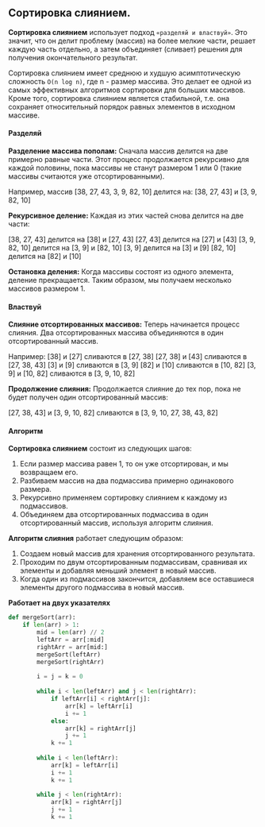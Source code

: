 ## Сортировка слиянием.

**Сортировка слиянием** использует подход `«разделяй и властвуй»`. Это значит, что он делит проблему (массив) на более мелкие части, решает каждую часть отдельно, а затем объединяет (сливает) решения для получения окончательного результат.

Сортировка слиянием имеет среднюю и худшую асимптотическую сложность `O(n log n)`, где n - размер массива. Это делает ее одной из самых эффективных алгоритмов сортировки для больших массивов. Кроме того, сортировка слиянием является стабильной, т.е. она сохраняет относительный порядок равных элементов в исходном массиве.

#### Разделяй

**Разделение массива пополам:** Сначала массив делится на две примерно равные части. Этот процесс продолжается рекурсивно для каждой половины, пока массивы не станут размером 1 или 0 (такие массивы считаются уже отсортированными).


Например, массив [38, 27, 43, 3, 9, 82, 10] делится на:
[38, 27, 43] и [3, 9, 82, 10]

**Рекурсивное деление:** Каждая из этих частей снова делится на две части:

[38, 27, 43] делится на [38] и [27, 43]
[27, 43] делится на [27] и [43]
[3, 9, 82, 10] делится на [3, 9] и [82, 10]
[3, 9] делится на [3] и [9]
[82, 10] делится на [82] и [10]

**Остановка деления:** Когда массивы состоят из одного элемента, деление прекращается. Таким образом, мы получаем несколько массивов размером 1.

#### Властвуй

**Слияние отсортированных массивов:** Теперь начинается процесс слияния. Два отсортированных массива объединяются в один отсортированный массив.

Например:
[38] и [27] сливаются в [27, 38]
[27, 38] и [43] сливаются в [27, 38, 43]
[3] и [9] сливаются в [3, 9]
[82] и [10] сливаются в [10, 82]
[3, 9] и [10, 82] сливаются в [3, 9, 10, 82]

**Продолжение слияния:** Продолжается слияние до тех пор, пока не будет получен один отсортированный массив:

[27, 38, 43] и [3, 9, 10, 82] сливаются в [3, 9, 10, 27, 38, 43, 82]


#### Алгоритм

**Сортировка слиянием** состоит из следующих шагов:
1) Если размер массива равен 1, то он уже отсортирован, и мы возвращаем его.
2) Разбиваем массив на два подмассива примерно одинакового размера.
3) Рекурсивно применяем сортировку слиянием к каждому из подмассивов.
4) Объединяем два отсортированных подмассива в один отсортированный массив, используя алгоритм слияния.

**Алгоритм слияния** работает следующим образом:
1) Создаем новый массив для хранения отсортированного результата.
2) Проходим по двум отсортированным подмассивам, сравнивая их элементы и добавляя меньший элемент в новый массив.
3) Когда один из подмассивов закончится, добавляем все оставшиеся элементы другого подмассива в новый массив.


**Работает на двух указателях**

```python
def mergeSort(arr):  
    if len(arr) > 1:  
        mid = len(arr) // 2  
        leftArr = arr[:mid]  
        rightArr = arr[mid:]  
        mergeSort(leftArr)  
        mergeSort(rightArr)  
		
        i = j = k = 0  
		
        while i < len(leftArr) and j < len(rightArr):  
            if leftArr[i] < rightArr[j]:  
                arr[k] = leftArr[i]  
                i += 1  
            else:  
                arr[k] = rightArr[j]  
                j += 1  
            k += 1  
		
        while i < len(leftArr):  
            arr[k] = leftArr[i]  
            i += 1  
            k += 1  
		
        while j < len(rightArr):  
            arr[k] = rightArr[j]  
            j += 1  
            k += 1
```

